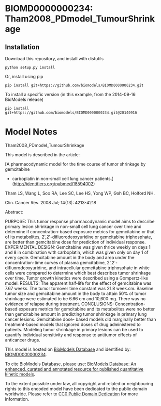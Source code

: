 # BIOMD0000000234: Tham2008_PDmodel_TumourShrinkage

## Installation

Download this repository, and install with distutils

`python setup.py install`

Or, install using pip

`pip install git+https://github.com/biomodels/BIOMD0000000234.git`

To install a specific version (in this example, from the 2014-09-16 BioModels release)

`pip install git+https://github.com/biomodels/BIOMD0000000234.git@20140916`


# Model Notes


Tham2008_PDmodel_TumourShrinkage

This model is described in the article:

[A pharmacodynamic model for the time course of tumor shrinkage by gemcitabine
+ carboplatin in non-small cell lung cancer
patients.](http://identifiers.org/pubmed/18594002)

Tham LS, Wang L, Soo RA, Lee SC, Lee HS, Yong WP, Goh BC, Holford NH.

Clin. Cancer Res. 2008 Jul; 14(13): 4213-4218

Abstract:

PURPOSE: This tumor response pharmacodynamic model aims to describe primary
lesion shrinkage in non-small cell lung cancer over time and determine if
concentration-based exposure metrics for gemcitabine or that of its
metabolites, 2',2'-difluorodeoxyuridine or gemcitabine triphosphate, are
better than gemcitabine dose for prediction of individual response.
EXPERIMENTAL DESIGN: Gemcitabine was given thrice weekly on days 1 and 8 in
combination with carboplatin, which was given only on day 1 of every cycle.
Gemcitabine amount in the body and area under the concentration-time curves of
plasma gemcitabine, 2',2'-difluorodeoxyuridine, and intracellular gemcitabine
triphosphate in white cells were compared to determine which best describes
tumor shrinkage over time. Tumor growth kinetics were described using a
Gompertz-like model. RESULTS: The apparent half-life for the effect of
gemcitabine was 7.67 weeks. The tumor turnover time constant was 21.8 week.cm.
Baseline tumor size and gemcitabine amount in the body to attain 50% of tumor
shrinkage were estimated to be 6.66 cm and 10,600 mg. There was no evidence of
relapse during treatment. CONCLUSIONS: Concentration-based exposure metrics
for gemcitabine and its metabolites were no better than gemcitabine amount in
predicting tumor shrinkage in primary lung cancer lesions. Gemcitabine dose-
based models did marginally better than treatment-based models that ignored
doses of drug administered to patients. Modeling tumor shrinkage in primary
lesions can be used to quantify individual sensitivity and response to
antitumor effects of anticancer drugs.

This model is hosted on [BioModels Database](http://www.ebi.ac.uk/biomodels/)
and identified by:
[BIOMD0000000234](http://identifiers.org/biomodels.db/BIOMD0000000234).

To cite BioModels Database, please use: [BioModels Database: An enhanced,
curated and annotated resource for published quantitative kinetic
models](http://identifiers.org/pubmed/20587024).

To the extent possible under law, all copyright and related or neighbouring
rights to this encoded model have been dedicated to the public domain
worldwide. Please refer to [CC0 Public Domain
Dedication](http://creativecommons.org/publicdomain/zero/1.0/) for more
information.


